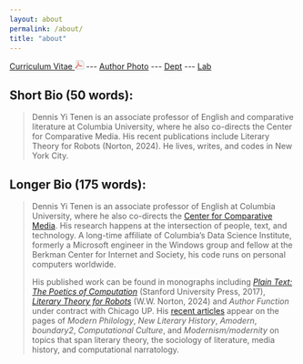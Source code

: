 ```yaml
---
layout: about
permalink: /about/
title: "about"
---
```


[Curriculum Vitae <img src="../public/pdf.png" />][5] --- [Author Photo][6] --- [Dept][7] ---
[Lab][8]

## Short Bio (50 words):

> Dennis Yi Tenen is an associate professor of English and comparative literature at Columbia
University, where he also co-directs the Center for Comparative Media. His recent publications
include Literary Theory for Robots (Norton, 2024). He lives, writes, and codes in New York
City.

## Longer Bio (175 words):

>  Dennis Yi Tenen is an associate professor of English at Columbia University, where he also
> co-directs the [Center for Comparative Media][12]. His research happens at the intersection of
> people, text, and technology. A long-time affiliate of Columbia’s Data Science Institute,
> formerly a Microsoft engineer in the Windows group and fellow at the Berkman Center for
> Internet and Society, his code runs on personal computers worldwide.
>
> His published work can be found in monographs including [*Plain Text: The Poetics of
> Computation*][3] (Stanford University Press, 2017), [*Literary Theory for Robots*][11] (W.W.
> Norton, 2024) and *Author Function* under contract with Chicago UP. His [recent articles][22]
> appear on the pages of *Modern Philology*, *New Literary History*, *Amodern*, *boundary2*,
> *Computational Culture*, and *Modernism/modernity* on topics that span literary theory, the
> sociology of literature, media history, and computational narratology.

[1]: http://english.columbia.edu
[2]: http://datascience.columbia.edu/new-media
[3]: http://www.sup.org/books/title/?id=26821
[4]: http://xpmethod.plaintext.in
[5]: https://github.com/denten/denten.github.io/raw/master/_includes/CV/imprints/denten-CV.pdf
[6]: https://github.com/denten/denten.github.io/blob/master/public/denten-profile-photo.jpg
[7]: http://english.columbia.edu/people/profile/453
[8]: http://xpmethod.columbia.edu/
[11]: https://wwnorton.com/books/9780393882186
[12]: https://comparativemedia.columbia.edu/
[22]: https://academiccommons.columbia.edu/search?f%5Bauthor_ssim%5D%5B%5D=Tenen%2C+Dennis
